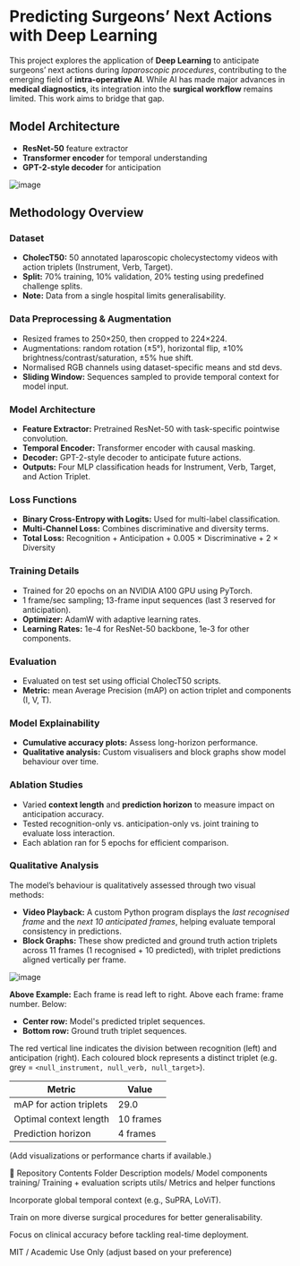  <h1>Predicting Surgeons’ Next Actions with Deep Learning</h1>

  <p>
    This project explores the application of <strong>Deep Learning</strong> to 
    anticipate surgeons’ next actions during <em>laparoscopic procedures</em>, 
    contributing to the emerging field of <strong>intra-operative AI</strong>. 
    While AI has made major advances in <strong>medical diagnostics</strong>, 
    its integration into the <strong>surgical workflow</strong> remains limited. 
    This work aims to bridge that gap.
  </p>

  <h2>Model Architecture</h2>
  <ul>
    <li><strong>ResNet-50</strong> feature extractor</li>
    <li><strong>Transformer encoder</strong> for temporal understanding</li>
    <li><strong>GPT-2-style decoder</strong> for anticipation</li>
  </ul>

</body>
</html>

![image](https://github.com/user-attachments/assets/04e1fac7-0c10-45ce-9205-857467106640)

<h2>Methodology Overview</h2>

<h3>Dataset</h3>
<ul>
  <li><strong>CholecT50:</strong> 50 annotated laparoscopic cholecystectomy videos with action triplets (Instrument, Verb, Target).</li>
  <li><strong>Split:</strong> 70% training, 10% validation, 20% testing using predefined challenge splits.</li>
  <li><strong>Note:</strong> Data from a single hospital limits generalisability.</li>
</ul>

<h3>Data Preprocessing & Augmentation</h3>
<ul>
  <li>Resized frames to 250×250, then cropped to 224×224.</li>
  <li>Augmentations: random rotation (±5°), horizontal flip, ±10% brightness/contrast/saturation, ±5% hue shift.</li>
  <li>Normalised RGB channels using dataset-specific means and std devs.</li>
  <li><strong>Sliding Window:</strong> Sequences sampled to provide temporal context for model input.</li>
</ul>

<h3>Model Architecture</h3>
<ul>
  <li><strong>Feature Extractor:</strong> Pretrained ResNet-50 with task-specific pointwise convolution.</li>
  <li><strong>Temporal Encoder:</strong> Transformer encoder with causal masking.</li>
  <li><strong>Decoder:</strong> GPT-2-style decoder to anticipate future actions.</li>
  <li><strong>Outputs:</strong> Four MLP classification heads for Instrument, Verb, Target, and Action Triplet.</li>
</ul>

<h3>Loss Functions</h3>
<ul>
  <li><strong>Binary Cross-Entropy with Logits:</strong> Used for multi-label classification.</li>
  <li><strong>Multi-Channel Loss:</strong> Combines discriminative and diversity terms.</li>
  <li><strong>Total Loss:</strong> Recognition + Anticipation + 0.005 × Discriminative + 2 × Diversity</li>
</ul>

<h3>Training Details</h3>
<ul>
  <li>Trained for 20 epochs on an NVIDIA A100 GPU using PyTorch.</li>
  <li>1 frame/sec sampling; 13-frame input sequences (last 3 reserved for anticipation).</li>
  <li><strong>Optimizer:</strong> AdamW with adaptive learning rates.</li>
  <li><strong>Learning Rates:</strong> 1e-4 for ResNet-50 backbone, 1e-3 for other components.</li>
</ul>

<h3>Evaluation</h3>
<ul>
  <li>Evaluated on test set using official CholecT50 scripts.</li>
  <li><strong>Metric:</strong> mean Average Precision (mAP) on action triplet and components (I, V, T).</li>
</ul>

<h3>Model Explainability</h3>
<ul>
  <li><strong>Cumulative accuracy plots:</strong> Assess long-horizon performance.</li>
  <li><strong>Qualitative analysis:</strong> Custom visualisers and block graphs show model behaviour over time.</li>
</ul>

<h3>Ablation Studies</h3>
<ul>
  <li>Varied <strong>context length</strong> and <strong>prediction horizon</strong> to measure impact on anticipation accuracy.</li>
  <li>Tested recognition-only vs. anticipation-only vs. joint training to evaluate loss interaction.</li>
  <li>Each ablation ran for 5 epochs for efficient comparison.</li>
</ul>

<h3>Qualitative Analysis</h3>

<p>
  The model’s behaviour is qualitatively assessed through two visual methods:
</p>

<ul>
  <li>
    <strong>Video Playback:</strong> A custom Python program displays the <em>last recognised frame</em> and the <em>next 10 anticipated frames</em>, helping evaluate temporal consistency in predictions.
  </li>
  <li>
    <strong>Block Graphs:</strong> These show predicted and ground truth action triplets across 11 frames (1 recognised + 10 predicted), with triplet predictions aligned vertically per frame.
  </li>
</ul>

![image](https://github.com/user-attachments/assets/04b8b4b2-7a3e-4ca9-9181-323e7e5797bb)


<p>
  <strong>Above Example:</strong> Each frame is read left to right. Above each frame: frame number. Below:
</p>
<ul>
  <li><strong>Center row:</strong> Model's predicted triplet sequences.</li>
  <li><strong>Bottom row:</strong> Ground truth triplet sequences.</li>
</ul>

<p>
  The red vertical line indicates the division between recognition (left) and anticipation (right). Each coloured block represents a distinct triplet (e.g. grey = <code>&lt;null_instrument, null_verb, null_target&gt;</code>).
</p>






| Metric                  | Value     |
| ----------------------- | --------- |
| mAP for action triplets | 29.0      |
| Optimal context length  | 10 frames |
| Prediction horizon      | 4 frames  |

(Add visualizations or performance charts if available.)

📁 Repository Contents
Folder	Description
models/	Model components
training/	Training + evaluation scripts
utils/	Metrics and helper functions


Incorporate global temporal context (e.g., SuPRA, LoViT).

Train on more diverse surgical procedures for better generalisability.

Focus on clinical accuracy before tackling real-time deployment.

MIT / Academic Use Only (adjust based on your preference)
